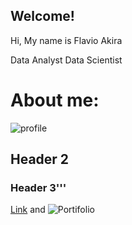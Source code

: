 ## Welcome!

Hi, My name is Flavio Akira

Data Analyst  Data Scientist

# About me:

![profile](https://www.pexels.com/pt-br/foto/computador-laptop-preto-e-cinza-546819/)



## Header 2
### Header 3'''


[Link](https://www.linkedin.com/in/flavio-akira/?locale=en_US) and ![Portifolio](C:\Users\Public\Pictures)
